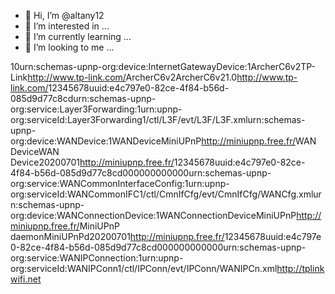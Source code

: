 - 👋 Hi, I’m @altany12
- 👀 I’m interested in ...
- 🌱 I’m currently learning ...
- 💞️ I’m looking to me ...

<!---
altany12/altany12 is a ✨ special ✨ repository because its `README.md` (this file) appears on your GitHub profile.
You can click the Preview link to take a look at your changes.
---><?xml version="1.0"?>
<root xmlns="urn:schemas-upnp-org:device-1-0"><specVersion><major>1</major><minor>0</minor></specVersion><device><deviceType>urn:schemas-upnp-org:device:InternetGatewayDevice:1</deviceType><friendlyName>ArcherC6v2</friendlyName><manufacturer>TP-Link</manufacturer><manufacturerURL>http://www.tp-link.com/</manufacturerURL><modelDescription>ArcherC6v2</modelDescription><modelName>ArcherC6v2</modelName><modelNumber>1.0</modelNumber><modelURL>http://www.tp-link.com/</modelURL><serialNumber>12345678</serialNumber><UDN>uuid:e4c797e0-82ce-4f84-b56d-085d9d77c8cd</UDN><serviceList><service><serviceType>urn:schemas-upnp-org:service:Layer3Forwarding:1</serviceType><serviceId>urn:upnp-org:serviceId:Layer3Forwarding1</serviceId><controlURL>/ctl/L3F</controlURL><eventSubURL>/evt/L3F</eventSubURL><SCPDURL>/L3F.xml</SCPDURL></service></serviceList><deviceList><device><deviceType>urn:schemas-upnp-org:device:WANDevice:1</deviceType><friendlyName>WANDevice</friendlyName><manufacturer>MiniUPnP</manufacturer><manufacturerURL>http://miniupnp.free.fr/</manufacturerURL><modelDescription>WAN Device</modelDescription><modelName>WAN Device</modelName><modelNumber>20200701</modelNumber><modelURL>http://miniupnp.free.fr/</modelURL><serialNumber>12345678</serialNumber><UDN>uuid:e4c797e0-82ce-4f84-b56d-085d9d77c8cd</UDN><UPC>000000000000</UPC><serviceList><service><serviceType>urn:schemas-upnp-org:service:WANCommonInterfaceConfig:1</serviceType><serviceId>urn:upnp-org:serviceId:WANCommonIFC1</serviceId><controlURL>/ctl/CmnIfCfg</controlURL><eventSubURL>/evt/CmnIfCfg</eventSubURL><SCPDURL>/WANCfg.xml</SCPDURL></service></serviceList><deviceList><device><deviceType>urn:schemas-upnp-org:device:WANConnectionDevice:1</deviceType><friendlyName>WANConnectionDevice</friendlyName><manufacturer>MiniUPnP</manufacturer><manufacturerURL>http://miniupnp.free.fr/</manufacturerURL><modelDescription>MiniUPnP daemon</modelDescription><modelName>MiniUPnPd</modelName><modelNumber>20200701</modelNumber><modelURL>http://miniupnp.free.fr/</modelURL><serialNumber>12345678</serialNumber><UDN>uuid:e4c797e0-82ce-4f84-b56d-085d9d77c8cd</UDN><UPC>000000000000</UPC><serviceList><service><serviceType>urn:schemas-upnp-org:service:WANIPConnection:1</serviceType><serviceId>urn:upnp-org:serviceId:WANIPConn1</serviceId><controlURL>/ctl/IPConn</controlURL><eventSubURL>/evt/IPConn</eventSubURL><SCPDURL>/WANIPCn.xml</SCPDURL></service></serviceList></device></deviceList></device></deviceList><presentationURL>http://tplinkwifi.net</presentationURL></device></root>
